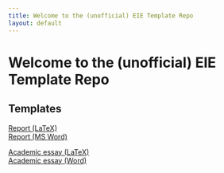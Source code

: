 ```yaml
---
title: Welcome to the (unofficial) EIE Template Repo
layout: default
---
```


# Welcome to the (unofficial) EIE Template Repo

## Templates

[Report (LaTeX)](https://www.overleaf.com/latex/templates/ieee-conference-template/grfzhhncsfqn)  
[Report (MS Word)](/templates/conference-template-a4.docx)


[Academic essay (LaTeX)](https://duckduckgo.com)  
[Academic essay (Word)](https://duckduckgo.com)  

